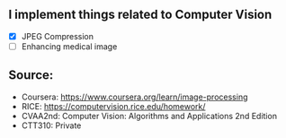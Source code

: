 ## I implement things related to Computer Vision

- [x] JPEG Compression
- [ ] Enhancing medical image

## Source:
- Coursera: https://www.coursera.org/learn/image-processing
- RICE: https://computervision.rice.edu/homework/
- CVAA2nd: Computer Vision: Algorithms and Applications 2nd Edition
- CTT310: Private
